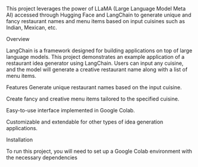 This project leverages the power of LLaMA (Large Language Model Meta AI) accessed through Hugging Face and LangChain to generate unique and fancy restaurant names and menu items based on input cuisines such as Indian, Mexican, etc.

Overview

LangChain is a framework designed for building applications on top of large language models. This project demonstrates an example application of a restaurant idea generator using LangChain. Users can input any cuisine, and the model will generate a creative restaurant name along with a list of menu items.

Features
Generate unique restaurant names based on the input cuisine.

Create fancy and creative menu items tailored to the specified cuisine.

Easy-to-use interface implemented in Google Colab.

Customizable and extendable for other types of idea generation applications.

Installation

To run this project, you will need to set up a Google Colab environment with the necessary dependencies

